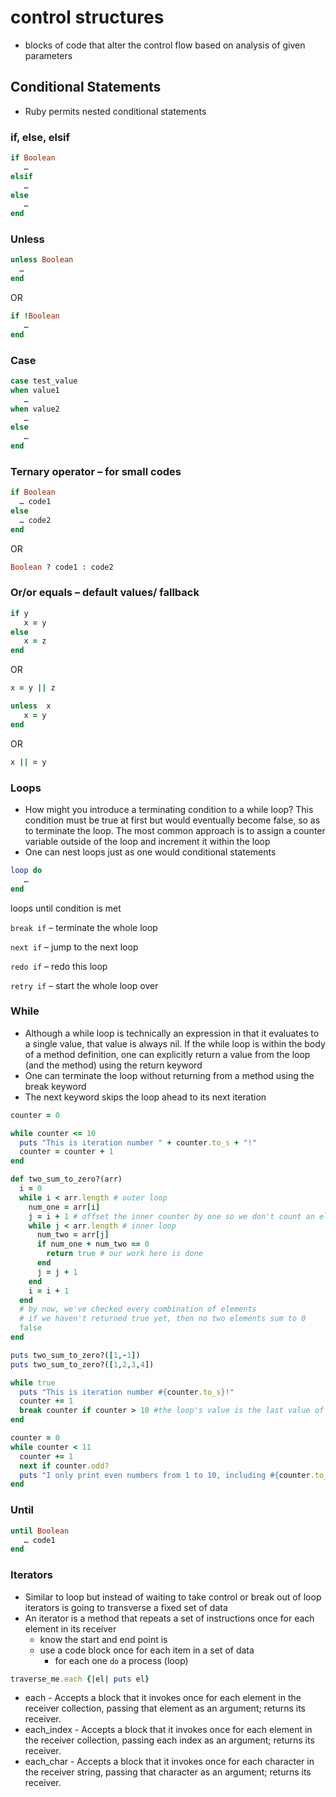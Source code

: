 # control structures
- blocks of code that alter the control flow based on analysis of given parameters

## Conditional Statements
- Ruby permits nested conditional statements

### if, else, elsif
``` ruby
if Boolean
   …
elsif
   …
else
   …
end
```

### Unless
``` ruby
unless Boolean
  …
end
```
OR
``` ruby
if !Boolean
   …
end
```

### Case
``` ruby
case test_value
when value1
   …
when value2
   …
else
   …
end
```

### Ternary operator – for small codes
```ruby
if Boolean
  … code1
else
  … code2
end
```
OR
``` ruby
Boolean ? code1 : code2
```

### Or/or equals – default values/ fallback
``` ruby
if y
   x = y
else
   x = z
end
```
OR
``` ruby
x = y || z
```


``` ruby
unless  x
   x = y
end
```
OR
``` ruby
x || = y
```

### Loops
- How might you introduce a terminating condition to a while loop? This condition must be true at first but would eventually become false, so as to terminate the loop. The most common approach is to assign a counter variable outside of the loop and increment it within the loop
- One can nest loops just as one would conditional statements

``` ruby
loop do
   …
end
```

loops until condition is met

`break if` – terminate the whole loop

`next if` – jump to the next loop

`redo if` – redo this loop

`retry if` – start the whole loop over

### While
- Although a while loop is technically an expression in that it evaluates to a single value, that value is always nil. If the while loop is within the body of a method definition, one can explicitly return a value from the loop (and the method) using the return keyword
- One can terminate the loop without returning from a method using the break keyword
- The next keyword skips the loop ahead to its next iteration

``` ruby
counter = 0

while counter <= 10
  puts "This is iteration number " + counter.to_s + "!"
  counter = counter + 1
end
```

``` ruby
def two_sum_to_zero?(arr)
  i = 0
  while i < arr.length # outer loop
    num_one = arr[i]
    j = i + 1 # offset the inner counter by one so we don't count an element at the same position twice
    while j < arr.length # inner loop
      num_two = arr[j]
      if num_one + num_two == 0
        return true # our work here is done
      end
      j = j + 1
    end
    i = i + 1
  end
  # by now, we've checked every combination of elements
  # if we haven't returned true yet, then no two elements sum to 0
  false
end

puts two_sum_to_zero?([1,-1])
puts two_sum_to_zero?([1,2,3,4])
```

``` ruby
while true
  puts "This is iteration number #{counter.to_s}!"
  counter += 1
  break counter if counter > 10 #the loop's value is the last value of counter
end

counter = 0
while counter < 11
  counter += 1
  next if counter.odd?
  puts "I only print even numbers from 1 to 10, including #{counter.to_s}."
end
```


### Until
``` ruby
until Boolean
   … code1
end
```

### Iterators
- Similar to loop but instead of waiting to take control or break out of loop iterators is going to transverse a fixed set of data
- An iterator is a method that repeats a set of instructions once for each element in its receiver
  - know the start and end point is
  - use a code block once for each item in a set of data
    - for each one `do` a process (loop)

``` ruby
traverse_me.each {|el| puts el}
```

- each - Accepts a block that it invokes once for each element in the receiver collection, passing that element as an argument; returns its receiver.
- each_index - Accepts a block that it invokes once for each element in the receiver collection, passing each index as an argument; returns its receiver.
- each_char - Accepts a block that it invokes once for each character in the receiver string, passing that character as an argument; returns its receiver.
